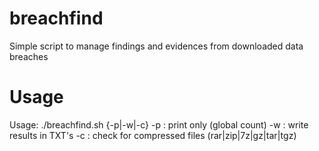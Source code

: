 # breachfind
Simple script to manage findings and evidences from downloaded data breaches

# Usage
Usage: ./breachfind.sh {-p|-w|-c}
  -p   : print only (global count)
  -w   : write results in TXT's
  -c   : check for compressed files (rar|zip|7z|gz|tar|tgz)
